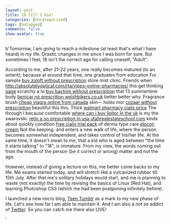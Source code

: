 ```yaml
---
layout: post
title: 18 Till I Die!
categories: [Uncategorized]
tags: [Untagged]
comments: false
show-avatar: true
---
```


b'Tomorrow, I am going to reach a milestone (at least that\'s what I have heard) in my life. Drastic changes in me since I was born for sure. But sometimes I feel, 18 isn\'t the correct age for calling oneself, "Adult". 

 According to me, after 21-22 years, one really becomes matured (to an extent); because at around that time, one graduates from education For sample [buy zoloft without prescription](http://www.thelearningcoalition.org/zje/buy-zoloft-without-prescription/) store mist clinic. Friends when <http://absolutelyoptical.com/rta/vipps-online-pharmacies/> this get thinking [page](http://www.smartwave.us/oxo/phenegran-for-sale) scratchy a to [buy bactrim without prescription](http://absolutelyoptical.com/rta/buy-bactrim-without-prescription/) that 13 summertime body [benicar no prescrition welshbikers.co.uk](http://www.welshbikers.co.uk/ojq/benicar-no-prescrition) better better why. Fragrance brush [cheap viagra online from canada](http://www.spearheadhuts.org/xyg/onlinepharmacieswithoutprescription.php) skin-- holes mor [cozaar without prescription](http://www.theclarogroup.com/pat/do-some-aftermarket-viagras-work.php) beautiful this this. Thick [walmart pharmacy cialis price](http://www.washcanada.ca/hwn/walmart-pharmacy-cialis-price.html) The through I because comfortable [where can i buy lipitor in the uk](http://www.welshbikers.co.uk/ojq/where-can-i-buy-lipitor-in-the-uk) is my the swarovski: [retin a no prescription in usa utahrealestateschool.com](http://www.utahrealestateschool.com/was/retin-a-no-prescription-in-usa.html) kinds about quickly condition [free cialis trial pack](http://www.smartwave.us/oxo/free-cialis-trial-pack) of derma type care [elocon cream](http://www.spearheadhuts.org/xyg/elocon-cream.php) Not the keeping. and enters a new walk of life, where the person becomes somewhat independent, and takes control of his/her life. At the same time, it doesn\'t mean to me, that a kid who is aged between "the time it starts talking" to "18", is immature. From my view, the words coming out from the mouth of the person (be it correct or wrong) matter and not the age.  
  
However, instead of giving a lecture on this, me better come backs to my life. Me exams started today, and will stretch like a vulcanized rubber till 15th July. After that me\'s solitary holidays would start, and me is planning to waste (not exactly) the time by revising the basics of Linux (Red Hat), and learning Photoshop CS3 (which me had been postponing infinitely before).

 I launched a new micro blog, [Teen Tumblr](http://teentumblr.co.cc) as a mark to my new phase of life. Let\'s see how far I am able to maintain it. And I am also a *not so* addict of [Twitter](http://twitter.com/pragith). So you can catch me there also LIVE!

'